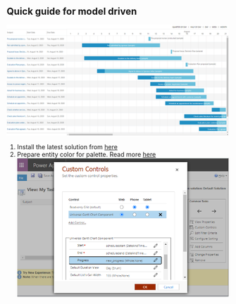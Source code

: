 ## Quick guide for model driven

![example](./DocumentationAssets/ganttStandardWithProgress.png)

1) Install the latest solution from [here](https://github.com/MaTeMaTuK/pcf-universal-gantt-chart/releases)
2) Prepare entity color for palette. Read more [here](./README.md)
![example](./DocumentationAssets/ganttStandardInstall.png)
